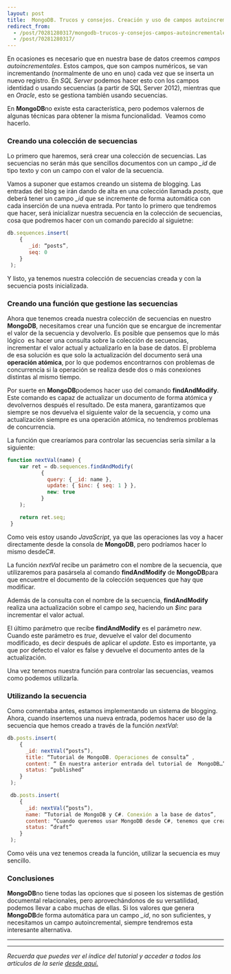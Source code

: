 ```yaml
---
layout: post
title:  MongoDB. Trucos y consejos. Creación y uso de campos autoincrementales
redirect_from:
  - /post/70281280317/mongodb-trucos-y-consejos-campos-autoincrementales.html
  - /post/70281280317/
---
```


En ocasiones es necesario que en nuestra base de datos creemos *campos
autoincrementales*. Estos campos, que son campos numéricos, se van
incrementando (normalmente de uno en uno) cada vez que se inserta un
nuevo registro. En *SQL Server* podemos hacer esto con los campos
identidad o usando secuencias (a partir de SQL Server 2012), mientras
que en *Oracle*, esto se gestiona también usando secuencias.

 En **MongoDB**no existe esta característica, pero podemos valernos de
algunas técnicas para obtener la misma funcionalidad.  Veamos como
hacerlo.

### Creando una colección de secuencias

Lo primero que haremos, será crear una colección de secuencias. Las
secuencias no serán más que sencillos documentos con un campo *_id* de
tipo texto y con un campo con el valor de la secuencia.

 Vamos a suponer que estamos creando un sistema de blogging. Las
entradas del blog se irán dando de alta en una colección llamada
*posts*, que deberá tener un campo *_id* que se incremente de forma
automática con cada inserción de una nueva entrada. Por tanto lo primero
que tendremos que hacer, será inicializar nuestra secuencia en la
colección de secuencias, cosa que podremos hacer con un comando parecido
al siguietne:

```javascript
db.sequences.insert(
    {
       _id: “posts”,
       seq: 0
    }
 );
```

Y listo, ya tenemos nuestra colección de secuencias creada y con la
secuencia posts inicializada.

### Creando una función que gestione las secuencias

Ahora que tenemos creada nuestra colección de secuencias en nuestro
**MongoDB**, necesitamos crear una función que se encargue de
incrementar el valor de la secuencia y devolverlo. Es posible que
pensemos que lo más lógico  es hacer una consulta sobre la colección de
secuencias, incrementar el valor actual y actualizarlo en la base de
datos. El problema de esa solución es que solo la actualización del
documento será una **operación atómica**, por lo que podemos
encontrarnos con problemas de concurrencia si la operación se realiza
desde dos o más conexiones distintas al mismo tiempo. 

 Por suerte en **MongoDB**podemos hacer uso del comando
**findAndModify**. Este comando es capaz de actualizar un documento de
forma atómica y devolvernos después el resultado. De esta manera,
garantizamos que siempre se nos devuelva el siguiente valor de la
secuencia, y como una actualización siempre es una operación atómica, no
tendremos problemas de concurrencia. 

 La función que crearíamos para controlar las secuencias sería similar a
la siguiente:

```javascript
function nextVal(name) {
    var ret = db.sequences.findAndModify(
           {
             query: { _id: name },
             update: { $inc: { seq: 1 } },
             new: true
           }
    );

    return ret.seq;
 }
```

Como veis estoy usando *JavaScript*, ya que las operaciones las voy a
hacer directamente desde la consola de **MongoDB**, pero podríamos hacer
lo mismo desde*C#*. 

La función *nextVal* recibe un parámetro con el nombre de la secuencia,
que utilizaremos para pasársela al comando **findAndModify** de
**MongoDB**para que encuentre el documento de la colección sequences que
hay que modificar. 

 Además de la consulta con el nombre de la secuencia,
**findAndModify** realiza una actualización sobre el campo *seq*,
haciendo un *$inc* para incrementar el valor actual. 

El último parámetro que recibe **findAndModify** es el parámetro *new*.
Cuando este parámetro es *true*, devuelve el valor del documento
modificado, es decir después de aplicar el *update*. Esto es importante,
ya que por defecto el valor es false y devuelve el documento antes de la
actualización.

 Una vez tenemos nuestra función para controlar las secuencias, veamos
como podemos utilizarla.

### Utilizando la secuencia

Como comentaba antes, estamos implementando un sistema de blogging.
Ahora, cuando insertemos una nueva entrada, podemos hacer uso de la
secuencia que hemos creado a través de la función *nextVal*:

```javascript
db.posts.insert(
    {
      _id: nextVal(“posts”),
      title: “Tutorial de MongoDB. Operaciones de consulta” ,
      content: “ En nuestra anterior entrada del tutorial de  MongoDB…”,
      status: “published”
    }
 );

 db.posts.insert(
    {
      _id: nextVal(“posts”),
      name: “Tutorial de MongoDB y C#. Conexión a la base de datos”,
      content: “Cuando queremos usar MongoDB desde C#, tenemos que crear una conexión …”,
      status: “draft”
    }
 );
```

Como véis una vez tenemos creada la función, utilizar la secuencia es
muy sencillo.

### Conclusiones

**MongoDB**no tiene todas las opciones que si poseen los sistemas de
gestión documental relacionales, pero aprovechándonos de su
versatilidad, podemos llevar a cabo muchas de ellas. Si los valores que
genera **MongoDB**de forma automática para un campo *_id*, no son
suficientes, y necesitamos un campo autoincremental, siempre tendremos
esta interesante alternativa.


* * * * *

* * * * *

*Recuerda que puedes ver el índice del tutorial y acceder a todos los
artículos de la serie [desde
aquí.](http://charlascylon.com/tutorialmongo)*




